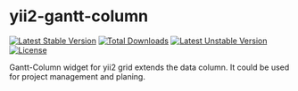 # yii2-gantt-column

[![Latest Stable Version](https://poser.pugx.org/rottriges/yii2-gantt-column/v)](//packagist.org/packages/rottriges/yii2-gantt-column) [![Total Downloads](https://poser.pugx.org/rottriges/yii2-gantt-column/downloads)](//packagist.org/packages/rottriges/yii2-gantt-column) [![Latest Unstable Version](https://poser.pugx.org/rottriges/yii2-gantt-column/v/unstable)](//packagist.org/packages/rottriges/yii2-gantt-column) [![License](https://poser.pugx.org/rottriges/yii2-gantt-column/license)](//packagist.org/packages/rottriges/yii2-gantt-column)

Gantt-Column widget for yii2 grid extends the data column. It could be used for project management and planing.

